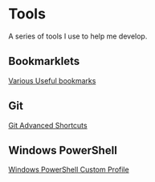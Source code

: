 # Tools

A series of tools I use to help me develop.

## Bookmarklets
[Various Useful bookmarks](./Bookmarklets#bookmarklets)

## Git
[Git Advanced Shortcuts](./Git#git)

## Windows PowerShell
[Windows PowerShell Custom Profile](./Windows%20PowerShell#windows-powershell)